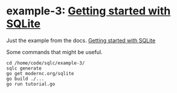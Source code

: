 # example-3: [Getting started with SQLite](https://docs.sqlc.dev/en/latest/tutorials/getting-started-sqlite.html)

Just the example from the docs. [Getting started with SQLite](https://docs.sqlc.dev/en/latest/tutorials/getting-started-sqlite.html)

Some commands that might be useful.

    cd /home/code/sqlc/example-3/
    sqlc generate
    go get modernc.org/sqlite
    go build ./...
    go run tutorial.go
